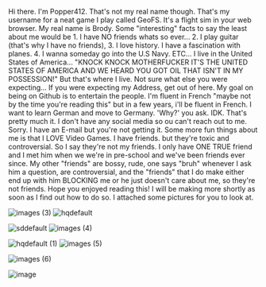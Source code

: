 Hi there. I'm Popper412. That's not my real name though. That's my username for a neat game I play called GeoFS. It's a flight sim in your web browser. My real name is Brody. 
Some "interesting" facts to say the least about me would be 1. I have NO friends whats so ever... 2. I play guitar (that's why I have no friends), 3. I love history. I have a fascination with planes. 4. I wanna someday go into the U.S Navy. ETC... 
I live in the United States of America... "KNOCK KNOCK MOTHERFUCKER IT'S THE UNITED STATES OF AMERICA AND WE HEARD YOU GOT OIL THAT ISN'T IN MY POSSESSION!" But that's where I live. Not sure what else you were expecting... If you were expecting my Address, get out of here. My goal on being on Github is to entertain the people. I'm fluent in French "maybe not by the time you're reading this" but in a few years, i'll be fluent in French. 
I want to learn German and move to Germany. 'Why?' you ask. IDK. That's pretty much it.
I don't have any social media so ou can't reach out to me. Sorry. I have an E-mail but you're not getting it. Some more fun things about me is that I LOVE Video Games. I have friends. but they're toxic and controversial. So I say they're not my friends. I only have ONE TRUE friend and I met him when we we're in pre-school and we've been friends ever since. My other "friends" are bossy, rude, one says "bruh" whenever I ask him a question, are controversial, and the "friends" that I do make either end up with him BLOCKING me or he just doesn't care about me, so they're not friends. Hope you enjoyed reading this! I will be making more shortly as soon as I find out how to do so. I attached some pictures for you to look at. 

![images (3)](https://github.com/user-attachments/assets/fe81ef20-a5a1-424d-803f-b3d4a741b8ba)    ![hqdefault](https://github.com/user-attachments/assets/d9c0eb3f-bec3-4ac4-89a4-41d5f5a31f80)


![sddefault](https://github.com/user-attachments/assets/a39eb70d-901c-4945-8890-9d26ff933af9)     ![images (4)](https://github.com/user-attachments/assets/34181c0c-3b50-476b-a89b-fcedb8058847)


![hqdefault (1)](https://github.com/user-attachments/assets/8d2d2dd1-00a4-44c4-8a2f-1ab5fec2beb5)           ![images (5)](https://github.com/user-attachments/assets/79390a18-e3fa-4667-81b8-f35375e31727)

![images (6)](https://github.com/user-attachments/assets/60d4dd78-96cd-4774-b285-e63e7eb73984)


![image](https://github.com/user-attachments/assets/8b901c09-3213-4e44-abde-a8fd3a12776e)







